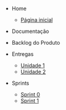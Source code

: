 - Home
    - [Página inicial](/)

- Documentação

- Backlog do Produto

- Entregas
    - [Unidade 1](./content/unidade1.md)
    - [Unidade 2](./content/unidade2.md)

- Sprints
    - [Sprint 0](./content/sprints/sprint-0.md)
    - [Sprint 1](./content/sprints/sprint-1.md)